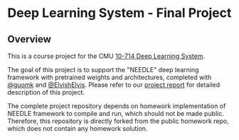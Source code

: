 # Deep Learning System - Final Project

## Overview
This is a course project for the CMU [10-714 Deep Learning System](https://dlsyscourse.org/).

The goal of this project is to support the "NEEDLE" deep learning framework with pretrained weights and architectures, completed with [@guomk](https://github.com/guomk) and [@ElvishElvis](https://github.com/ElvishElvis). Please refer to our [project report](report.ipynb) for detailed description of this project.

The complete project repository depends on homework implementation of NEEDLE framework to compile and run, which should not be made public. Therefore, this repository is directly forked from the public homework repo, which does not contain any homework solution.
